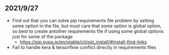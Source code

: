 ## 2021/9/27
- Find out that you can solve pip requirements file problem by setting some option in the file, but must care that some option is global option, so best to create antother requirements file if using some global options just for some of the package
	- https://pip.pypa.io/en/stable/cli/pip_install/#install-find-links
- Fail to handle kera & tensorflow conflict directly in requirements files